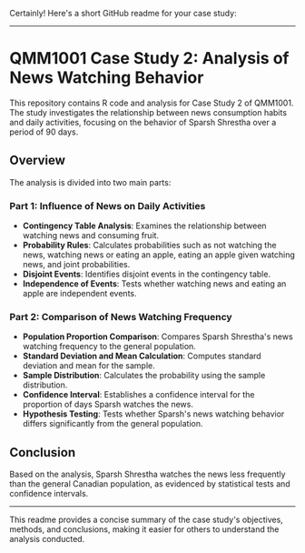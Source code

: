 Certainly! Here's a short GitHub readme for your case study:

---

# QMM1001 Case Study 2: Analysis of News Watching Behavior

This repository contains R code and analysis for Case Study 2 of QMM1001. The study investigates the relationship between news consumption habits and daily activities, focusing on the behavior of Sparsh Shrestha over a period of 90 days.

## Overview

The analysis is divided into two main parts:

### Part 1: Influence of News on Daily Activities

- **Contingency Table Analysis**: Examines the relationship between watching news and consuming fruit.
- **Probability Rules**: Calculates probabilities such as not watching the news, watching news or eating an apple, eating an apple given watching news, and joint probabilities.
- **Disjoint Events**: Identifies disjoint events in the contingency table.
- **Independence of Events**: Tests whether watching news and eating an apple are independent events.

### Part 2: Comparison of News Watching Frequency

- **Population Proportion Comparison**: Compares Sparsh Shrestha's news watching frequency to the general population.
- **Standard Deviation and Mean Calculation**: Computes standard deviation and mean for the sample.
- **Sample Distribution**: Calculates the probability using the sample distribution.
- **Confidence Interval**: Establishes a confidence interval for the proportion of days Sparsh watches the news.
- **Hypothesis Testing**: Tests whether Sparsh's news watching behavior differs significantly from the general population.

## Conclusion

Based on the analysis, Sparsh Shrestha watches the news less frequently than the general Canadian population, as evidenced by statistical tests and confidence intervals.

---

This readme provides a concise summary of the case study's objectives, methods, and conclusions, making it easier for others to understand the analysis conducted.
